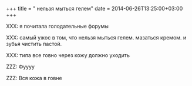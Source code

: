 +++
title = " нельзя мыться гелем"
date = 2014-06-26T13:25:00+03:00
+++

XXX: я почитала голодательные форумы


XXX: самый ужос в том, что нельзя мыться гелем. мазаться кремом. и зубья чистить пастой.


XXX: типа все говно через кожу должно уходить


ZZZ: Фуууу


ZZZ: Вся кожа в говне


